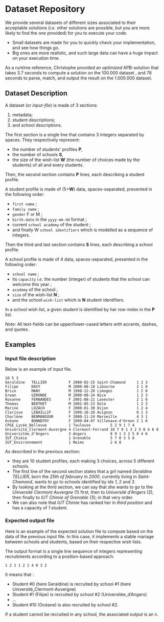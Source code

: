 # Dataset Repository

We provide several datasets of different sizes associated to their acceptable solutions (*i.e.* other solutions are possible, but you are more likely to find the one provided) for you to execute your code.

  - Small datasets are made for you to quickly check your implementation, and see how things go.
  - Big ones are more realistic, and such large data can have a huge impact on your execution time.

As a runtime reference, Christophe provided an *optimized* APB-solution that takes 3.7 seconds to compute a solution on the 100.000 dataset , and 78 seconds to parse, match, and output the result on the 1.000.000 dataset.

## Dataset Description

A dataset (or *input-file*) is made of 3 sections:

  1. metadata;
  2. student descriptions;
  3. and school descriptions.

The first section is a single line that contains 3 integers separated by spaces.
They respectively represent:

  - the number of students' profiles **P**,
  - the number of schools **S**,
  - the size of the wish-list **W** (the number of choices made by the students) of all and every students.

Then, the second section contains **P** lines, each describing a student profile.

A student profile is made of (5+**W**) data, spaces-separated, presented in the following order:

  - `first name` ;
  - `family name` ;
  - `gender` F or M ;
  - `birth-date` in the `yyyy-mm-dd` format ;
  - current `school academy` of the student ;
  - and finally W `school identifiers` which is modelled as a sequence of integers.

Then the third and last section contains **S** lines, each describing a school profile.

A school profile is made of 4 data, spaces-separated, presented in the following order:

  - `school name` ;
  - its `capacity` *i.e.* the number (integer) of students that the school can welcome this year ;
  -  `academy` of the school ;
  - `size` of the wish-list **N** ;
  - and the school `wish-list` which is **N** student identifiers.

In a school wish list, a given student is identified by her row-index in the **P** list.

*Note*: All text-fields can be upper/lower-cased letters with accents, dashes, and quotes.

## Examples

### Input file description

Below is an example of input file.

```
10 5 3
Geraldine   TELLIER          F 2000-02-25 Saint-Chamond     1 2 3
Filipe      DAVY             M 2000-08-18 Libourne          2 1 0
Brice       MANY             M 1998-12-20 Limoges           1 2 0
Erwan       GIRONDE          M 2000-08-24 Nice              1 2 3
Roxanne     FERNANDES        F 2001-08-21 Lanester          2 1 0
Thomas      BERTHET          M 2001-05-23 Dole              1 2 3
Marine      LOZACH           F 2000-01-30 Dijon             1 2 4
Clarisse    LEBAILLIF        F 1999-10-28 Avignon           0 1 3
Charlène    BENMANSOUR       F 2000-11-24 Marseille         4 3 1
Océane      BONNEFOY         F 1999-04-07 Villenave-d'Ornon 2 1 0
CPGE_Lycée_Bellevue          1 Toulouse         5 2 9 1 7 4
Université_Clermont-Auvergne 4 Clermont-Ferrand 10 7 9 1 3 2 5 0 4 6 8
Universitée_d’Angers         3 Angers           8 9 1 3 2 5 0 4 6
IUT_Chimie                   1 Grenoble         5 7 0 3 5 8
IUT_Environnement            1 Reims            2 6 8
```

As described in the previous section: 

  - they are 10 student profiles, each making 3 choices, across 5 different schools. 
  - The first line of the second section states that a girl named _Geraldine TELLIER_, born the _25th of february_ in _2000_, currently living in _Saint-Chamond_, wants to go to schools identified by ids _1_, _2_ and _3_. 
  - By looking at the third section, we can say that she wants to go to the _Université Clermont Auvergne_ (1) first, then to _Université d'Angers_ (2), then finally to _IUT Chimie of Grenoble_ (3); in that very order. 
  - We can also note that _IUT Chimie_ has ranked her in _third position_ and has a capacity of _1_ student.

### Expected output file

Here is an example of the expected solution file to compute based on the data of the previous input file. In this case, it implements a stable mariage between schools and students, based on their respective wish lists.

The output format is a single line sequence of integers representing recruitments according to a position-based approach:

```
1 2 1 1 2 1 4 0 3 2
```

It means that :

  - Student #0 (here Geraldine) is recruited by school #1 (here Université_Clermont-Auvergne)
  - Student #1 (Filipe) is recruited by school #2 (Universitée_d’Angers)
  - ...
  - Student #10 (Océane) is also recruited by school #2.

If a student cannot be recruited in any school, the associated output is an `X`.

